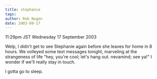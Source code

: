 ```yaml
---
title: stephanie
tags: 
author: Rob Nugen
date: 2003-09-17
---
```


<p class=date>11:29pm JST Wednesday 17 September 2003</p>

<p>Welp, I didn't get to see Stephanie again before she leaves for
home in 8 hours.  We volleyed some text messages tonight, marveling at
the strangeness of life "hey, you're cool; let's hang out.  nevamind;
see ya!"  I wonder if we'll really stay in touch.</p>

<p>I gotta go to sleep.</p>

